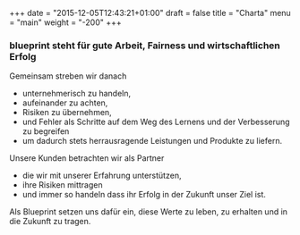 +++
date = "2015-12-05T12:43:21+01:00"
draft = false
title = "Charta"
menu = "main"
weight = "-200"
+++

### blueprint steht für gute Arbeit, Fairness und wirtschaftlichen Erfolg

Gemeinsam streben wir danach

* unternehmerisch zu handeln,
* aufeinander zu achten,
* Risiken zu übernehmen,
* und Fehler als Schritte auf dem Weg des Lernens und der Verbesserung zu begreifen
* um dadurch stets herrausragende Leistungen und Produkte zu liefern.

Unsere Kunden betrachten wir als Partner

* die wir mit unserer Erfahrung unterstützen,
* ihre Risiken mittragen
* und immer so handeln dass ihr Erfolg in der Zukunft unser Ziel ist.

Als Blueprint setzen uns dafür ein,
diese Werte zu leben, zu erhalten und in die Zukunft zu tragen.
